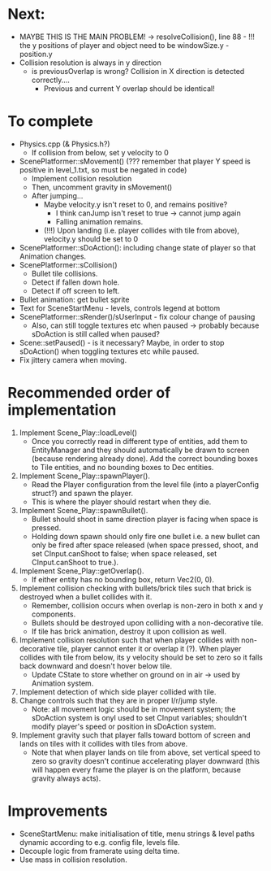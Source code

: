 # Next:
- MAYBE THIS IS THE MAIN PROBLEM! -> resolveCollision(), line 88 - !!! the y positions of player and object need to be windowSize.y - position.y
- Collision resolution is always in y direction
    - is previousOverlap is wrong? Collision in X direction is detected correctly....
        - Previous and current Y overlap should be identical!


# To complete
- Physics.cpp (& Physics.h?)
    - If collision from below, set y velocity to 0
- ScenePlatformer::sMovement() (??? remember that player Y speed is positive in level_1.txt, so must be negated in code)
    - Implement collision resolution
    - Then, uncomment gravity in sMovement()
    - After jumping...
        - Maybe velocity.y isn't reset to 0, and remains positive?
            - I think canJump isn't reset to true -> cannot jump again
            - Falling animation remains.
        - (!!!) Upon landing (i.e. player collides with tile from above), velocity.y should be set to 0
- ScenePlatformer::sDoAction(): including change state of player so that Animation changes.
- ScenePlatformer::sCollision()
	- Bullet tile collisions.
    - Detect if fallen down hole.
    - Detect if off screen to left.
- Bullet animation: get bullet sprite
- Text for SceneStartMenu - levels, controls legend at bottom
- ScenePlatformer::sRender()/sUserInput - fix colour change of pausing
    - Also, can still toggle textures etc when paused -> probably because sDoAction is still called when paused?
- Scene::setPaused() - is it necessary? Maybe, in order to stop sDoAction() when toggling textures etc while paused.
- Fix jittery camera when moving.

# Recommended order of implementation
1. Implement Scene_Play::loadLevel()
    - Once you correctly read in different type of entities, add them to EntityManager and they should automatically be drawn to screen (because rendering already done). Add the correct bounding boxes to Tile entities, and no bounding boxes to Dec entities.
2. Implement Scene_Play::spawnPlayer().
    - Read the Player configuration from the level file (into a playerConfig struct?) and spawn the player.
    - This is where the player should restart when they die.
3. Implement Scene_Play::spawnBullet().
    - Bullet should shoot in same direction player is facing when space is pressed.
    - Holding down spawn should only fire one bullet i.e. a  new bullet can only be fired after space released (when space pressed, shoot, and set CInput.canShoot to false; when space released, set CInput.canShoot to true.).
4. Implement Scene_Play::getOverlap().
    - If either entity has no bounding box, return Vec2(0, 0).
5. Implement collision checking with bullets/brick tiles such that brick is destroyed when a bullet collides with it.
    - Remember, collision occurs when overlap is non-zero in both x and y components.
    - Bullets should be destroyed upon colliding with a non-decorative tile.
    - If tile has brick animation, destroy it upon collision as well.
6. Implement collision resolution such that when player collides with non-decorative tile, player cannot enter it or overlap it (?). When player collides with tile from below, its y velocity should be set to zero so it falls back downward and doesn't hover below tile.
    - Update CState to store whether on ground on in air -> used by Animation system.
7. Implement detection of which side player collided with tile.
8. Change controls such that they are in proper l/r/jump style.
    - Note: all movement logic should be in movement system; the sDoAction system is onyl used to set CInput variables; shouldn't modify player's speed or position in sDoAction system.
9. Implement gravity such that player falls toward bottom of screen and lands on tiles with it collides with tiles from above.
    - Note that when player lands on tile from above, set vertical speed to zero so gravity doesn't continue accelerating player downward (this will happen every frame the player is on the platform, because gravity always acts).

# Improvements
- SceneStartMenu: make initialisation of title, menu strings & level paths dynamic according to e.g. config file, levels file.
- Decouple logic from framerate using delta time.
- Use mass in collision resolution.